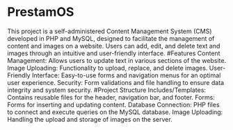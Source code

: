 # PrestamOS
This project is a self-administered Content Management System (CMS) developed in PHP and MySQL, designed to facilitate the management of content and images on a website. Users can add, edit, and delete text and images through an intuitive and user-friendly interface.
#Features
Content Management: Allows users to update text in various sections of the website.
Image Uploading: Functionality to upload, replace, and delete images.
User-Friendly Interface: Easy-to-use forms and navigation menus for an optimal user experience.
Security: Form validations and file handling to ensure data integrity and system security.
#Project Structure
Includes/Templates: Contains reusable files for the header, navigation bar, and footer.
Forms: Forms for inserting and updating content.
Database Connection: PHP files to connect and execute queries on the MySQL database.
Image Uploading: Handling the upload and storage of images on the server.
